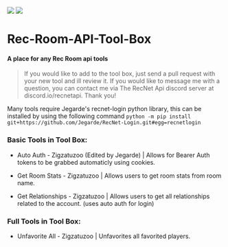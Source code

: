 [![](https://img.shields.io/badge/Discord-RecNetAPI-brightgreen)](https://discord.io/recnetapi) [![](https://img.shields.io/badge/Minimum%20Python%20Version-v3.9-brightgreen)](https://www.python.org/downloads/)

# Rec-Room-API-Tool-Box
#### A place for any Rec Room api tools

> If you would like to add to the tool box, just send a pull request with your new tool and ill review it. If you would like to message me with a question, you can contact me via The RecNet Api discord server at discord.io/recnetapi. Thank you!

Many tools require Jegarde's recnet-login python library, this can be installed by using the following command
`python -m pip install git+https://github.com/Jegarde/RecNet-Login.git#egg=recnetlogin`

### Basic Tools in Tool Box:

- Auto Auth - Zigzatuzoo (Edited by Jegarde) | Allows for Bearer Auth tokens to be grabbed automaticly using cookies. 

- Get Room Stats - Zigzatuzoo | Allows users to get room stats from room name.

- Get Relationships - Zigzatuzoo | Allows users to get all relationships related to the account. (uses auto auth for login)

### Full Tools in Tool Box:

- Unfavorite All - Zigzatuzoo | Unfavorites all favorited players.